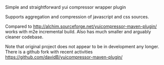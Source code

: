 Simple and straightforward yui compressor wrapper plugin

Supports aggregation and compression of javascript and css sources.

Compared to http://alchim.sourceforge.net/yuicompressor-maven-plugin/ works with m2e incremental build. Also 
has much smaller and arguably cleaner codebase.

Note that original project does not appear to be in development any longer. There is a github fork with recent
activities https://github.com/davidB/yuicompressor-maven-plugin/
